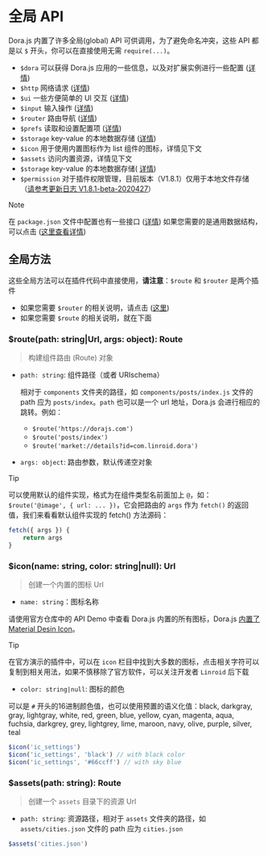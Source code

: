 # 全局 API

Dora.js 内置了许多全局(global) API 可供调用，为了避免命名冲突，这些 API 都是以 `$` 开头，你可以在直接使用无需 `require(...)`。
 - `$dora` 可以获得 Dora.js 应用的一些信息，以及对扩展实例进行一些配置 ([详情](api/dora))
 - `$http` 网络请求 ([详情](api/http))
 - `$ui` 一些方便简单的 UI 交互 ([详情](api/ui))
 - `$input` 输入操作 ([详情](api/input))
 - `$router` 路由导航 ([详情](api/router))
 - `$prefs` 读取和设置配置项 ([详情](api/prefs))
 - `$storage` key-value 的本地数据存储 ([详情](api/storage))
 - `$icon` 用于使用内置图标作为 list 组件的图标，详情见下文
 - `$assets` 访问内置资源，详情见下文
 - `$storage` key-value 的本地数据存储( [详情](api/storage))
 - `$permission` 对于插件权限管理，目前版本（V1.8.1）仅用于本地文件存储（[请参考更新日志 V1.8.1-beta-2020427](about/changelog?id=_181-beta-2020427)）

> [!NOTE]
> 在 `package.json` 文件中配置也有一些接口 ([详情](api/package_json))
> 如果您需要的是通用数据结构，可以点击 ([这里查看详情](api/struct))

## 全局方法

这些全局方法可以在插件代码中直接使用，**请注意**：`$route` 和 `$router` 是两个插件
  - 如果您需要 `$router` 的相关说明，请点击 ([这里](api/router))
  - 如果您需要 `$route` 的相关说明，就在下面

### $route(path: string|Url, args: object): Route
> 构建组件路由 (Route) 对象
- `path: string`: 组件路径（或者 URIschema）

    相对于 `components` 文件夹的路径，如 `components/posts/index.js` 文件的 path 应为 `posts/index`。`path` 也可以是一个 url 地址，Dora.js 会进行相应的跳转。例如：
    - `$route('https://dorajs.com')`
    - `$route('posts/index')`
    - `$route('market://details?id=com.linroid.dora')`
- `args: object`: 路由参数，默认传递空对象

> [!TIP]
> 可以使用默认的组件实现，格式为在组件类型名前面加上 `@`，如：`$route('@image', { url: ... })`，它会把路由的 `args` 作为 `fetch()` 的返回值，我们来看看默认组件实现的 fetch() 方法源码：
>```javascript
> fetch({ args }) {
>     return args
> }
>```

### $icon(name: string, color: string|null): Url

> 创建一个内置的图标 Url

- `name: string`：图标名称

 请使用官方仓库中的 API Demo 中查看 Dora.js 内置的所有图标，Dora.js [内置了 Material Desin Icon](https://github.com/google/material-design-icons)。


> [!TIP]
> 在官方演示的插件中，可以在 `icon` 栏目中找到大多数的图标，点击相关字符可以复制到相关用法，如果不慎移除了官方软件，可以关注开发者 `Linroid` 后下载
>

- `color: string|null`: 图标的颜色

 可以是 `#` 开头的16进制颜色值，也可以使用预置的语义化值：black, darkgray, gray, lightgray, white,  red, green, blue, yellow, cyan, magenta, aqua, fuchsia, darkgrey, grey, lightgrey, lime, maroon, navy, olive, purple, silver, teal

```javascript
$icon('ic_settings')
$icon('ic_settings', 'black') // with black color
$icon('ic_settings', '#66ccff') // with sky blue
```

### $assets(path: string): Route
> 创建一个 `assets` 目录下的资源 Url

 - `path: string`: 资源路径，相对于 `assets` 文件夹的路径，如 `assets/cities.json` 文件的 path 应为 `cities.json`

```javascript
$assets('cities.json')
```
